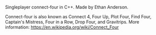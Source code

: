 Singleplayer connect-four in C++.
Made by Ethan Anderson.

Connect-four is also known as Connect 4, Four Up, Plot Four, Find Four, Captain's Mistress, Four in a Row, Drop Four, and Gravitrips. More information: https://en.wikipedia.org/wiki/Connect_Four